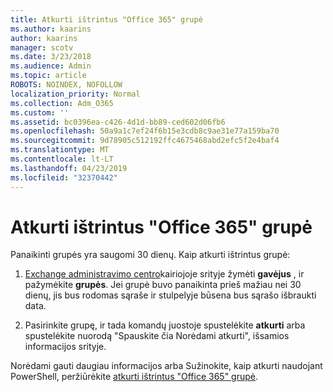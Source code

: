 ```yaml
---
title: Atkurti ištrintus "Office 365" grupė
ms.author: kaarins
author: kaarins
manager: scotv
ms.date: 3/23/2018
ms.audience: Admin
ms.topic: article
ROBOTS: NOINDEX, NOFOLLOW
localization_priority: Normal
ms.collection: Adm_O365
ms.custom: ''
ms.assetid: bc0396ea-c426-4d1d-bb89-ced602d06fb6
ms.openlocfilehash: 50a9a1c7ef24f6b15e3cdb8c9ae31e77a159ba70
ms.sourcegitcommit: 9d78905c512192ffc4675468abd2efc5f2e4baf4
ms.translationtype: MT
ms.contentlocale: lt-LT
ms.lasthandoff: 04/23/2019
ms.locfileid: "32370442"
---
```

# <a name="restore-a-deleted-office-365-group"></a>Atkurti ištrintus "Office 365" grupė

Panaikinti grupės yra saugomi 30 dienų. Kaip atkurti ištrintus grupė:
  
1. [Exchange administravimo centro](https://outlook.office365.com/ecp/)kairiojoje srityje žymėti **gavėjus** , ir pažymėkite **grupės**. Jei grupė buvo panaikinta prieš mažiau nei 30 dienų, jis bus rodomas sąraše ir stulpelyje būsena bus sąrašo išbraukti data.
    
2. Pasirinkite grupę, ir tada komandų juostoje spustelėkite **atkurti** arba spustelėkite nuorodą "Spauskite čia Norėdami atkurti", išsamios informacijos srityje. 
    
Norėdami gauti daugiau informacijos arba Sužinokite, kaip atkurti naudojant PowerShell, peržiūrėkite [atkurti ištrintus "Office 365" grupė](https://go.microsoft.com/fwlink/?linkid=867802).
  


